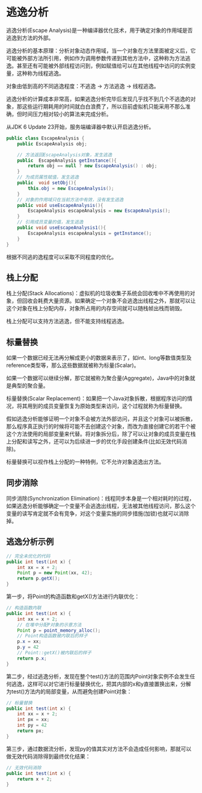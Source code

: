 # 逃逸分析

逃逸分析(Escape Analysis)是一种编译器优化技术，用于确定对象的作用域是否逃逸到方法的外部。

逃逸分析的基本原理：分析对象动态作用域，当一个对象在方法里面被定义后，它可能被外部方法所引用，例如作为调用参数传递到其他方法中，这种称为方法逃逸。甚至还有可能被外部线程访问到，例如赋值给可以在其他线程中访问的实例变量，这种称为线程逃逸。

对象由低到高的不同逃逸程度：不逃逸 -> 方法逃逸 -> 线程逃逸。

逃逸分析的计算成本非常高，如果逃逸分析完毕后发现几乎找不到几个不逃逸的对象，那这些运行期耗用的时间就白白浪费了，所以目前虚拟机只能采用不那么准确，但时间压力相对较小的算法来完成分析。

从JDK 6 Update 23开始，服务端编译器中默认开启逃逸分析。

```java
public class EscapeAnalysis {
    public EscapeAnalysis obj;

    // 方法返回EscapeAnalysis对象，发生逃逸
    public  EscapeAnalysis getInstance(){
        return obj == null ? new EscapeAnalysis() : obj;
    }
    // 为成员属性赋值，发生逃逸
    public  void setObj(){
        this.obj = new EscapeAnalysis();
    }
    // 对象的作用域只在当前方法中有效，没有发生逃逸
    public void useEscapeAnalysis(){
        EscapeAnalysis escapeAnalysis = new EscapeAnalysis();
    }
    // 引用成员变量的值，发生逃逸
    public void useEscapeAnalysis1(){
        EscapeAnalysis escapeAnalysis = getInstance();
    }
}
```

根据不同逃的逸程度可以采取不同程度的优化。

## 栈上分配

栈上分配(Stack Allocations)：虚拟机的垃圾收集子系统会回收堆中不再使用的对象，但回收会耗费大量资源。如果确定一个对象不会逃逸出线程之外，那就可以让这个对象在栈上分配内存，对象所占用的内存空间就可以随栈帧出栈而销毁。

栈上分配可以支持方法逃逸，但不能支持线程逃逸。

## 标量替换

如果一个数据已经无法再分解成更小的数据来表示了，如int、long等数值类型及reference类型等，那么这些数据就被称为标量(Scalar)。

如果一个数据可以继续分解，那它就被称为聚合量(Aggregate)，Java中的对象就是典型的聚合量。

标量替换(Scalar Replacement)：如果把一个Java对象拆散，根据程序访问的情况，将其用到的成员变量恢复为原始类型来访问，这个过程就称为标量替换。

假如逃逸分析能够证明一个对象不会被方法外部访问，并且这个对象可以被拆散，那么程序真正执行的时候将可能不去创建这个对象，而改为直接创建它的若干个被这个方法使用的局部变量来代替。将对象拆分后，除了可以让对象的成员变量在栈上分配和读写之外，还可以为后续进一步的优化手段创建条件(比如无效代码消除)。

标量替换可以视作栈上分配的一种特例，它不允许对象逃逸出方法。

## 同步消除

同步消除(Synchronization Elimination)：线程同步本身是一个相对耗时的过程，如果逃逸分析能够确定一个变量不会逃逸出线程，无法被其他线程访问，那么这个变量的读写肯定就不会有竞争，对这个变量实施的同步措施(加锁)也就可以消除掉。

## 逃逸分析示例

```java
// 完全未优化的代码
public int test(int x) {
    int xx = x + 2;
    Point p = new Point(xx, 42);
    return p.getX();
}
```

第一步，将Point的构造函数和getX()方法进行内联优化：

```java
// 构造函数内联
public int test(int x) {
    int xx = x + 2;
    // 在堆中分配P对象的示意方法
    Point p = point_memory_alloc();
    // Point构造函数被内联后的样子
    p.x = xx;
    p.y = 42
    // Point::getX()被内联后的样子
    return p.x;
}
```

第二步，经过逃逸分析，发现在整个test()方法的范围内Point对象实例不会发生任何逃逸，这样可以对它进行标量替换优化，把其内部的x和y直接置换出来，分解为test()方法内的局部变量，从而避免创建Point对象：

```java
// 标量替换
public int test(int x) {
    int xx = x + 2;
    int px = xx;
    int py = 42
    return px;
}
```

第三步，通过数据流分析，发现py的值其实对方法不会造成任何影响，那就可以做无效代码消除得到最终优化结果：

```java
// 无效代码消除
public int test(int x) {
    return x + 2;
}
```
